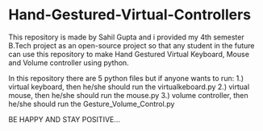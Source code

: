 # Hand-Gestured-Virtual-Controllers
This repository is made by Sahil Gupta and i provided my 4th semester B.Tech project as an open-source project so that any student in the future can use this repository to make Hand Gestured Virtual Keyboard, Mouse and Volume controller using python.

In this repository there are 5 python files but if anyone wants to run: 
1.) virtual keyboard, then he/she should run the virtualkeboard.py 
2.) virtual mouse, then he/she should run the mouse.py 
3.) volume controller, then he/she should run the Gesture_Volume_Control.py 

BE HAPPY AND STAY POSITIVE...
